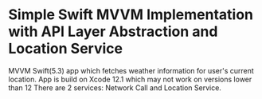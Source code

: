 # Simple Swift MVVM Implementation with API Layer Abstraction and Location Service
MVVM Swift(5.3) app which fetches weather information for user's current location.
App is build on Xcode 12.1 which may not work on versions lower than 12 
There are 2 services: Network Call and Location Service.

